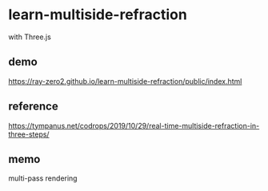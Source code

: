 # learn-multiside-refraction
with Three.js

## demo
https://ray-zero2.github.io/learn-multiside-refraction/public/index.html

## reference
https://tympanus.net/codrops/2019/10/29/real-time-multiside-refraction-in-three-steps/

## memo
multi-pass rendering
